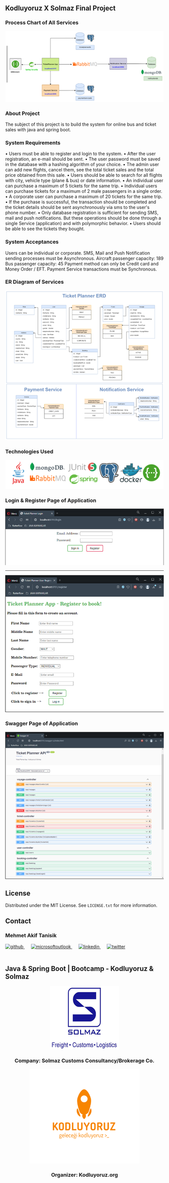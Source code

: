 <!-- ABOUT THE PROJECT -->

## Kodluyoruz X Solmaz Final Project

### Process Chart of All Services 


<img src="images/project-diagram.png" alt="Java"  />

### About Project

The subject of this project is to build the system for online bus and ticket sales with java and spring boot.

### System Requirements

• Users must be able to register and login to the system.
• After the user registration, an e-mail should be sent.
• The user password must be saved in the database with a hashing algorithm of your choice.
• The admin user can add new flights, cancel them, see the total ticket sales and the total price obtained from this sale.
• Users should be able to search for all flights with city, vehicle type (plane & bus) or date information.
• An individual user can purchase a maximum of 5 tickets for the same trip.
• Individual users can purchase tickets for a maximum of 2 male passengers in a single order.
• A corporate user can purchase a maximum of 20 tickets for the same trip.
• If the purchase is successful, the transaction should be completed and the ticket details should be sent asynchronously via sms to the user's phone number.
• Only database registration is sufficient for sending SMS, mail and push notifications. But these operations should be done through a single Service (application) and with polymorphic behavior.
• Users should be able to see the tickets they bought.

### System Acceptances
Users can be individual or corporate.
SMS, Mail and Push Notification sending processes must be Asynchronous.
Aircraft passenger capacity: 189
Bus passenger capacity: 45
Payment method can only be Credit card and Money Order / EFT.
Payment Service transactions must be Synchronous.

### ER Diagram of Services

<img src="images/er-diagram.png" alt="uml-diagram"  />


<!-- TECHNOLOGIES -->

### Technologies Used

<img src="images/logos.png" alt="uml-diagram"  />

<!-- OUTPUT SCREENSHOTS -->

### Login & Register Page of Application

<img src="images/login-page.png" alt="uml-diagram"  />
<hr>
<img src="images/register-page.png" alt="uml-diagram"  />


### Swagger Page of Application

<img src="images/swagger-page.png" alt="uml-diagram"  />

<!-- LICENSE -->
## License

Distributed under the MIT License. See `LICENSE.txt` for more information.

<!-- CONTACT -->

## Contact

### Mehmet Akif Tanisik

<a href="https://github.com/mehmet-akif-tanisik" target="_blank">
<img  src=https://img.shields.io/badge/github-%2324292e.svg?&style=for-the-badge&logo=github&logoColor=white alt=github style="margin-bottom: 20px;" />
</a>
<a href = "mailto:matnsk@outlook.com?subject = Feedback&body = Message">
<img src=https://img.shields.io/badge/send-email-email?&style=for-the-badge&logo=microsoftoutlook&color=CD5C5C alt=microsoftoutlook style="margin-bottom: 20px; margin-left:20px" />
</a>
<a href="https://linkedin.com/in/mehmet-akif-tanisik" target="_blank">
<img src=https://img.shields.io/badge/linkedin-%231E77B5.svg?&style=for-the-badge&logo=linkedin&logoColor=white alt=linkedin style="margin-bottom: 20px; margin-left:20px" />
</a>  
<a href="https://twitter.com/makiftanisik" target="_blank">
<img src=https://img.shields.io/badge/twitter-%2300acee.svg?&style=for-the-badge&logo=twitter&logoColor=white alt=twitter style="margin-bottom: 20px; margin-left:20px" />
</a>

<!-- PROJECT-BOOTCAMP-PRACTICUM PART -->

<br />

## Java & Spring Boot | Bootcamp - Kodluyoruz & Solmaz

<div align="center">
  <a href="https://www.solmaz.com">
    <img src="images/solmaz-logo.jpg" alt="Logo" width="220" height="200">
  </a>

<h3 align="center">Company: Solmaz Customs Consultancy/Brokerage Co.</h3>
</div>

<div align="center">
  <a href="https://kodluyoruz.org/tr/kodluyoruz/">
    <img src="images/kodluyoruz-logo.png" alt="Logo" width="350" height="300">
  </a>
<h3 align="center">Organizer: Kodluyoruz.org</h3>
</div>
